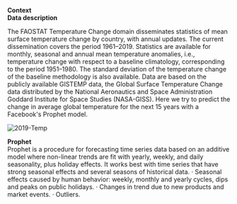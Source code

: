 **Context**<br/>
**Data description**

The FAOSTAT Temperature Change domain disseminates statistics of mean surface temperature change by country, with annual updates. The current dissemination covers the period 1961–2019. Statistics are available for monthly, seasonal and annual mean temperature anomalies, i.e., temperature change with respect to a baseline climatology, corresponding to the period 1951–1980. The standard deviation of the temperature change of the baseline methodology is also available. Data are based on the publicly available GISTEMP data, the Global Surface Temperature Change data distributed by the National Aeronautics and Space Administration Goddard Institute for Space Studies (NASA-GISS). Here we try to predict the change in average global temperature for the next 15 years with a Facebook's Prophet model.

![2019-Temp](https://user-images.githubusercontent.com/50455870/132024754-181f892c-7708-4948-bb70-7cba4e53e56f.jpg)

**Prophet**<br/>
Prophet is a procedure for forecasting time series data based on an additive model where non-linear trends are fit with yearly, weekly, and daily seasonality, plus holiday effects. It works best with time series that have strong seasonal effects and several seasons of historical data. 
· Seasonal effects caused by human behavior: weekly, monthly and yearly cycles, dips and peaks on public holidays.
· Changes in trend due to new products and market events.
· Outliers.
